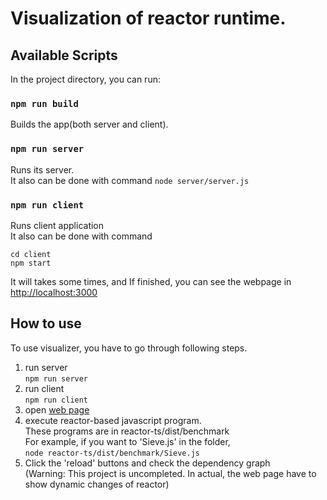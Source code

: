 # Visualization of reactor runtime.

## Available Scripts

In the project directory, you can run:

### `npm run build`

Builds the app(both server and client).

### `npm run server`

Runs its server.  
It also can be done with command `node server/server.js`  

### `npm run client`

Runs client application  
It also can be done with command  
```
cd client
npm start
```  
It will takes some times, and If finished, you can see the webpage in [http://localhost:3000](http://localhost:3000)  

## How to use
To use visualizer, you have to go through following steps.  
1) run server  
`npm run server`  
2) run client  
`npm run client`
3) open [web page](http://localhost:3000)  
4) execute reactor-based javascript program.  
   These programs are in reactor-ts/dist/benchmark  
   For example, if you want to 'Sieve.js' in the folder,  
   `node reactor-ts/dist/benchmark/Sieve.js`  
5) Click the 'reload' buttons and check the dependency graph  
(Warning: This project is uncompleted. In actual, the web page have to show dynamic changes of reactor)  

